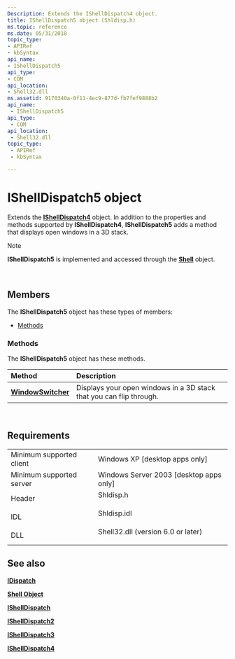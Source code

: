 ```yaml
---
Description: Extends the IShellDispatch4 object.
title: IShellDispatch5 object (Shldisp.h)
ms.topic: reference
ms.date: 05/31/2018
topic_type: 
- APIRef
- kbSyntax
api_name: 
- IShellDispatch5
api_type: 
- COM
api_location: 
- Shell32.dll
ms.assetid: 9170340a-0f11-4ec9-877d-fb7fef9888b2
api_name: 
 - IShellDispatch5
api_type: 
 - COM
api_location: 
 - Shell32.dll
topic_type: 
 - APIRef
 - kbSyntax

---
```


# IShellDispatch5 object

Extends the [**IShellDispatch4**](ishelldispatch4.md) object. In addition to the properties and methods supported by **IShellDispatch4**, **IShellDispatch5** adds a method that displays open windows in a 3D stack.

> [!Note]  
> **IShellDispatch5** is implemented and accessed through the [**Shell**](shell.md) object.

 

## Members

The **IShellDispatch5** object has these types of members:

-   [Methods](#methods)

### Methods

The **IShellDispatch5** object has these methods.



| Method                                                   | Description                                                                    |
|:---------------------------------------------------------|:-------------------------------------------------------------------------------|
| [**WindowSwitcher**](ishelldispatch5-windowswitcher.md) | Displays your open windows in a 3D stack that you can flip through.<br/> |



 

## Requirements



|                                     |                                                                                                               |
|-------------------------------------|---------------------------------------------------------------------------------------------------------------|
| Minimum supported client<br/> | Windows XP \[desktop apps only\]<br/>                                                                   |
| Minimum supported server<br/> | Windows Server 2003 \[desktop apps only\]<br/>                                                          |
| Header<br/>                   | <dl> <dt>Shldisp.h</dt> </dl>                          |
| IDL<br/>                      | <dl> <dt>Shldisp.idl</dt> </dl>                        |
| DLL<br/>                      | <dl> <dt>Shell32.dll (version 6.0 or later)</dt> </dl> |



## See also

<dl> <dt>

[**IDispatch**](https://msdn.microsoft.com/library/ms221608(v=VS.71).aspx)
</dt> <dt>

[**Shell Object**](shell.md)
</dt> <dt>

[**IShellDispatch**](ishelldispatch.md)
</dt> <dt>

[**IShellDispatch2**](ishelldispatch2-object.md)
</dt> <dt>

[**IShellDispatch3**](ishelldispatch3.md)
</dt> <dt>

[**IShellDispatch4**](ishelldispatch4.md)
</dt> </dl>

 

 




